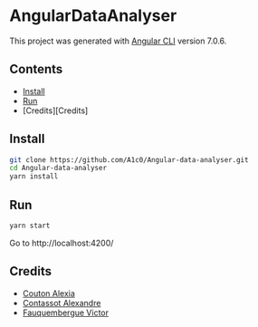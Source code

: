 # AngularDataAnalyser

This project was generated with [Angular CLI](https://github.com/angular/angular-cli) version 7.0.6.

## Contents
  * [Install][Installation]
  * [Run][Run]
  * [Credits][Credits]

## Install

```bash
git clone https://github.com/A1c0/Angular-data-analyser.git
cd Angular-data-analyser
yarn install
```

## Run

```bash
yarn start
```

Go to http://localhost:4200/

## Credits
  * [Couton Alexia][Alexia] 
  * [Contassot Alexandre][Alexandre]
  * [Fauquembergue Victor][Me]

[Alexia]: https://github.com/Alexia14
[Me]: https://github.com/UKyz
[Alexandre]: https://github.com/A1C0
[Installation]: https://github.com/A1c0/Angular-data-analyser/blob/master/README.md#install
[Run]: https://github.com/A1c0/Angular-data-analyser/blob/master/README.md#run
